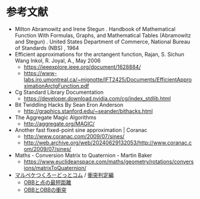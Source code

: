# 参考文献

- Milton Abramowitz and Irene Stegun . Handbook of Mathematical Function With Formulas, Graphs, and Mathematical Tables (Abramowitz and Stegun) . United States Department of Commerce, National Bureau of Standards (NBS) , 1964
- Efficient approximations for the arctangent function, Rajan, S. Sichun Wang Inkol, R. Joyal, A., May 2006
  - https://ieeexplore.ieee.org/document/1628884/
  - https://www-labs.iro.umontreal.ca/~mignotte/IFT2425/Documents/EfficientApproximationArctgFunction.pdf
- Cg Standard Library Documentation
  - https://developer.download.nvidia.com/cg/index_stdlib.html
- Bit Twiddling Hacks By Sean Eron Anderson
  - http://graphics.stanford.edu/~seander/bithacks.html
- The Aggregate Magic Algorithms
  - http://aggregate.org/MAGIC/
- Another fast fixed-point sine approximation | Coranac
  - http://www.coranac.com/2009/07/sines/
  - http://web.archive.org/web/20240629132053/http://www.coranac.com/2009/07/sines/
- Maths - Conversion Matrix to Quaternion - Martin Baker
  - https://www.euclideanspace.com/maths/geometry/rotations/conversions/matrixToQuaternion/
- [マルペケつくろーどっとコム](http://marupeke296.com/index.html) / [衝突判定編](http://marupeke296.com/COL_main.html)
  - [OBBと点の最短距離](http://marupeke296.com/COL_3D_No12_OBBvsPoint.html)
  - [OBBとOBBの衝突](http://marupeke296.com/COL_3D_No13_OBBvsOBB.html)
